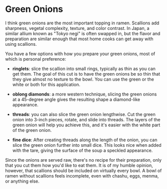 # Green Onions

I think green onions are the most important topping in ramen. Scallions add
sharpness, vegetal complexity, texture, and color contrast. In Japan, a similar
allium known as "Tokyo negi" is often swapped in, but the flavor and preparation
are similar enough that most home cooks can get away with using scallions. 

You have a few options with how you prepare your green onions, most of which is
personal preference: 

* **ringlets**: slice the scallion into small rings, typically as thin as you can
  get them. The goal of this cut is to have the green onions be so thin that
  they give almost no texture to the bowl. You can use the green or the white or
  both for this application. 

* **oblong diamonds**: a more western technique, slicing the green onions at a
  45-degree angle gives the resulting shape a diamond-like appearance. 

* **threads**: you can also slice the green onion lengthwise. Cut the green
  onion into 3-inch pieces, rotate, and slide into threads. The layers of the
  green onion will help you achieve this, and it's easier with the white part of
  the green onion. 

* **fine dice**: After creating threads along the length of the onion, you can
  slice the green onion further into small dice. This looks nice when added with
  the tare, giving the surface of the soup a speckled appearance. 

Since the onions are served raw, there's no recipe for their preparation, only
that you cut them how you'd like to eat them. It is of my humble opinion,
however, that scallions should be included on virtually every bowl. A bowl of
ramen without scallions feels incomplete, even with chashu, eggs, menma, or
anything else. 
